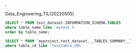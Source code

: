 .

Data_Engineering_TIL(20220505)

```sql
SELECT * FROM test_dataset.INFORMATION_SCHEMA.TABLES
where table_name like 'mytest_%'
order by table_name;

SELECT * FROM `myproject.test_dataset.__TABLES_SUMMARY__`
where table_id like 'testtable_20%'
```